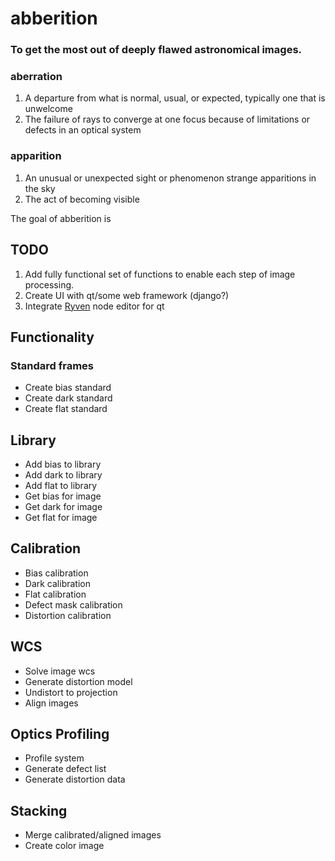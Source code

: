 # abberition

### To get the most out of deeply flawed astronomical images.



### aberration
1. A departure from what is normal, usual, or expected, typically one that is unwelcome
2. The failure of rays to converge at one focus because of limitations or defects in an optical system


### apparition

1. An unusual or unexpected sight or phenomenon strange apparitions in the sky
2. The act of becoming visible



The goal of abberition is 


## TODO
1. Add fully functional set of functions to enable each step of image processing.
2. Create UI with qt/some web framework (django?)
3. Integrate [Ryven](https://ryven.org/guide#/?id=programming-nodes) node editor for qt


## Functionality

### Standard frames
- Create bias standard
- Create dark standard
- Create flat standard

## Library
- Add bias to library
- Add dark to library
- Add flat to library
- Get bias for image
- Get dark for image
- Get flat for image
	
## Calibration
- Bias calibration
- Dark calibration
- Flat calibration
- Defect mask calibration
- Distortion calibration

## WCS
- Solve image wcs
- Generate distortion model
- Undistort to projection
- Align images

## Optics Profiling
- Profile system
- Generate defect list
- Generate distortion data

## Stacking
- Merge calibrated/aligned images
- Create color image


